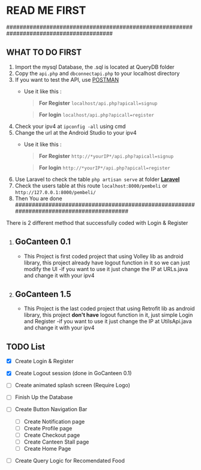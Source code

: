 # READ ME FIRST

########################################################################################
## WHAT TO DO FIRST
1. Import the mysql Database, the .sql is located at QueryDB folder
2. Copy the `api.php` and `dbconnectapi.php` to your localhost directory
3. If you want to test the API, use [POSTMAN](https://www.getpostman.com/downloads/)
    - Use it like this : 
       > **For Register** `localhost/api.php?apicall=signup`
       
       > **For login** `localhost/api.php?apicall=register`
4. Check your ipv4 at `ipconfig -all` using cmd
5. Change the url at the Android Studio to your ipv4
    - Use it like this : 
      >**For Register** `http://*yourIP*/api.php?apicall=signup`
      
      >**For login** `http://*yourIP*/api.php?apicall=register`
6. Use Laravel to check the table `php artisan serve` at folder [**Laravel**](/Laravel)
7. Check the users table at this route `localhost:8000/pembeli` or `http://127.0.0.1:8000/pembeli/`
8. Then You are done 
########################################################################################

There is 2 different method that successfully coded with Login & Register 

1. ## **GoCanteen 0.1**
    - This Project is first coded project that using Volley lib as android library, this project already have logout function in it 
      so we can just modify the UI 
    -if you want to use it just change the IP at URLs.java and change it with your ipv4
2. ## **GoCanteen 1.5**
    - This Project is the last coded project that using Retrofit lib as android library, this project **don't have** logout function in it,
      just simple Login and Register 
    -if you want to use it just change the IP at UtilsApi.java and change it with your ipv4
    
## TODO List
- [x] Create Login & Register
- [x] Create Logout session (done in GoCanteen 0.1)
- [ ] Create animated splash screen (Require Logo)
- [ ] Finish Up the Database
- [ ] Create Button Navigation Bar
   - [ ] Create Notification page 
   - [ ] Create Profile page
   - [ ] Create Checkout page
   - [ ] Create Canteen Stall page
   - [ ] Create Home Page
- [ ] Create Query Logic for Recomendated Food

